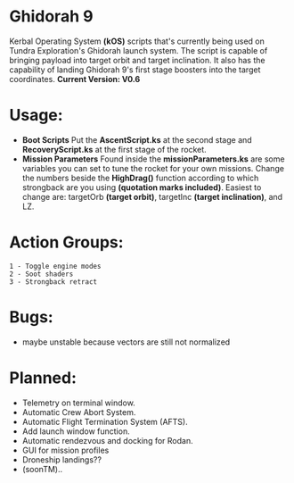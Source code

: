 # Ghidorah 9
 Kerbal Operating System **(kOS)** scripts that's currently being used on 
 Tundra Exploration's Ghidorah launch system. The script is capable of bringing payload
 into target orbit and target inclination. It also has the capability of
 landing Ghidorah 9's first stage boosters into the target coordinates.
  **Current Version: V0.6**

 # Usage:
 - **Boot Scripts**
		Put the **AscentScript.ks** at the second stage and **RecoveryScript.ks** at the
		first stage of the rocket.
 - **Mission Parameters**
	   	Found inside the **missionParameters.ks** are some variables you can set to tune
		the rocket for your own missions. Change the numbers beside the **HighDrag()** function
		according to which strongback are you using **(quotation marks included)**. Easiest to
		change are: targetOrb **(target orbit)**, targetInc **(target inclination)**, and LZ.
 # Action Groups:
	1 - Toggle engine modes
	2 - Soot shaders
	3 - Strongback retract
	
 # Bugs:
 - maybe unstable because vectors are still not normalized
	
 # Planned:
- Telemetry on terminal window.
- Automatic Crew Abort System.
- Automatic Flight Termination System (AFTS).
- Add launch window function.
- Automatic rendezvous and docking for Rodan.
- GUI for mission profiles	
- Droneship landings??	
- (soonTM)..